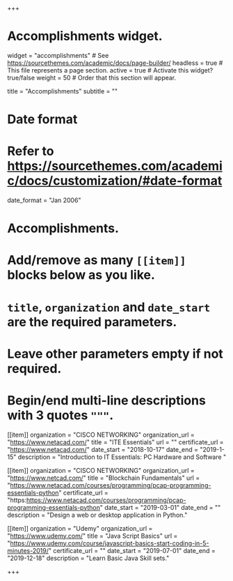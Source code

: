+++
# Accomplishments widget.
widget = "accomplishments"  # See https://sourcethemes.com/academic/docs/page-builder/
headless = true  # This file represents a page section.
active = true  # Activate this widget? true/false
weight = 50  # Order that this section will appear.

title = "Accomplish&shy;ments"
subtitle = ""

# Date format
#   Refer to https://sourcethemes.com/academic/docs/customization/#date-format
date_format = "Jan 2006"

# Accomplishments.
#   Add/remove as many `[[item]]` blocks below as you like.
#   `title`, `organization` and `date_start` are the required parameters.
#   Leave other parameters empty if not required.
#   Begin/end multi-line descriptions with 3 quotes `"""`.

[[item]]
  organization = "CISCO NETWORKING"
  organization_url = "https://www.netacad.com/"
  title = "ITE Essentials"
  url = ""
  certificate_url = "https://www.netacad.com/"
  date_start = "2018-10-17"
  date_end = "2019-1-15"
  description = "Introduction to IT Essentials: PC Hardware and Software  "

[[item]]
  organization = "CISCO NETWORKING"
  organization_url = "https://www.netcad.com/"
  title = "Blockchain Fundamentals"
  url = "https://www.netacad.com/courses/programming/pcap-programming-essentials-python"
  certificate_url = "https:https://www.netacad.com/courses/programming/pcap-programming-essentials-python"
  date_start = "2019-03-01"
  date_end = ""
  description = "Design a web or desktop application in Python."
  
[[item]]
  organization = "Udemy"
  organization_url = "https://www.udemy.com/"
  title = "Java Script Basics"
  url = "https://www.udemy.com/course/javascript-basics-start-coding-in-5-minutes-2019/"
  certificate_url = ""
  date_start = "2019-07-01"
  date_end = "2019-12-18"
  description = "Learn Basic Java Skill sets."

+++
